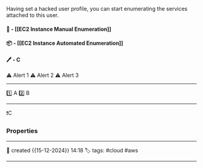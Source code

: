 
Having set a hacked user profile, you can start enumerating the services attached to this user.

#### 🚀 - [[EC2 Instance Manual Enumeration]]

#### 📦 - [[EC2 Instance Automated Enumeration]] 










#### 🖊️ - C


⚠ Alert 1
⚠ Alert 2
⚠ Alert 3


--- 

 1️⃣ A
 2️⃣ B
 
--- 

❗C


### Properties
---
📆 created   {{15-12-2024}} 14:18
🏷️ tags: #cloud #aws 

---
